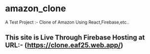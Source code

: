 # amazon_clone
A Test Project :- Clone of Amazon Using React,Firebase,etc..

## This site is Live Through Firebase Hosting at URL:- (https://clone.eaf25.web.app/)
